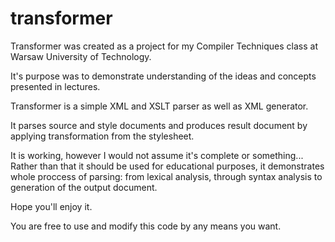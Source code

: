 transformer
===========
Transformer was created as a project for my Compiler Techniques class at Warsaw University of Technology.

It's purpose was to demonstrate understanding of the ideas and concepts presented in lectures.

Transformer is a simple XML and XSLT parser as well as XML generator.

It parses source and style documents and produces result document by applying transformation from the stylesheet.

It is working, however I would not assume it's complete or something...
Rather than that it should be used for educational purposes, it demonstrates whole proccess of parsing: from lexical analysis, through syntax analysis to generation of the output document.

Hope you'll enjoy it.

You are free to use and modify this code by any means you want.

